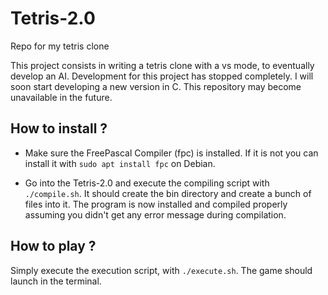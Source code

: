 # Tetris-2.0
Repo for my tetris clone

This project consists in writing a tetris clone with a vs mode, to eventually develop an AI.
Development for this project has stopped completely. I will soon start developing a new version in C. This repository may become unavailable in the future. 

## How to install ?

- Make sure the FreePascal Compiler (fpc) is installed. If it is not you can install it with `sudo apt install fpc` on Debian.

- Go into the Tetris-2.0 and execute the compiling script with `./compile.sh`. It should create the bin directory and create a bunch of files into it. The program is now installed and compiled properly assuming you didn't get any error message during compilation.

## How to play ?
 Simply execute the execution script, with `./execute.sh`. The game should launch in the terminal.
